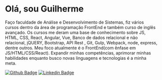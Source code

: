 # Olá, sou Guilherme

Faço faculdade de Análise e Desenvolvimento de Sistemas, fiz vários cursos dentro da área de programação FrontEnd e também curso de inglês avançado.
Os cursos me deram uma base de conhecimento sobre JS, HTML, CSS, React, Angular, Vue, Banco de dados relacional e não relacional, jQUERY, Bootstrap, API Rest , Git, Gulp, Webpack, node, express, dentre outros.
Meu foco atualmente é o FrontEnd(com ênfase em JS/HTML/CSS/React).
Expandir minhas competências, aprimorar minhas habilidades enquanto busco novas linguagens e tecnologias é a minha meta. 

[![Github Badge](https://img.shields.io/badge/-Github-000?style=flat-square&logo=Github&logoColor=white&link=https://github.com/fagnerpsantos)](https://github.com/sirguilhermeoliveira)
[![Linkedin Badge](https://img.shields.io/badge/-LinkedIn-blue?style=flat-square&logo=Linkedin&logoColor=white&link=https://www.linkedin.com/in/fagnerpsantos/)](https://www.linkedin.com/in/guilherme-oliveira-27080910b/)
